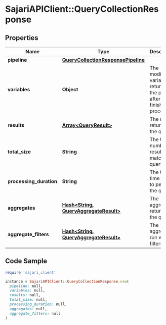# SajariAPIClient::QueryCollectionResponse

## Properties

| Name | Type | Description | Notes |
| ---- | ---- | ----------- | ----- |
| **pipeline** | [**QueryCollectionResponsePipeline**](QueryCollectionResponsePipeline.md) |  | [optional] |
| **variables** | **Object** | The modified variables returned by the pipeline after it has finished processing. | [optional] |
| **results** | [**Array&lt;QueryResult&gt;**](QueryResult.md) | The results returned by the query. | [optional] |
| **total_size** | **String** | The total number of results that match the query. | [optional] |
| **processing_duration** | **String** | The total time taken to perform the query. | [optional] |
| **aggregates** | [**Hash&lt;String, QueryAggregateResult&gt;**](QueryAggregateResult.md) | The aggregates returned by the query. | [optional] |
| **aggregate_filters** | [**Hash&lt;String, QueryAggregateResult&gt;**](QueryAggregateResult.md) | The aggregates run with filters. | [optional] |

## Code Sample

```ruby
require 'sajari_client'

instance = SajariAPIClient::QueryCollectionResponse.new(
  pipeline: null,
  variables: null,
  results: null,
  total_size: null,
  processing_duration: null,
  aggregates: null,
  aggregate_filters: null
)
```

